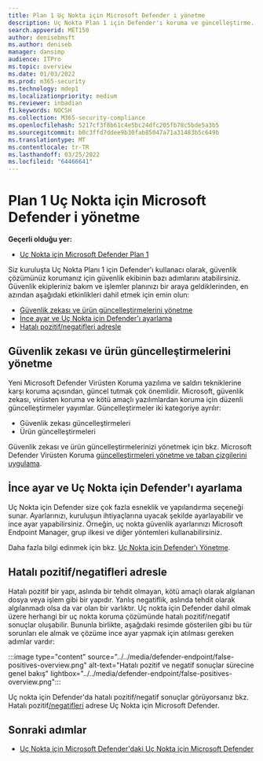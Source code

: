 ```yaml
---
title: Plan 1 Uç Nokta için Microsoft Defender i yönetme
description: Uç Nokta Plan 1 için Defender'ı koruma ve güncelleştirme. Ayarları yönetin, güncelleştirmeleri alın ve hatalı pozitif/negatif sonuçlardan haberdar olun.
search.appverid: MET150
author: denisebmsft
ms.author: deniseb
manager: dansimp
audience: ITPro
ms.topic: overview
ms.date: 01/03/2022
ms.prod: m365-security
ms.technology: mdep1
ms.localizationpriority: medium
ms.reviewer: inbadian
f1.keywords: NOCSH
ms.collection: M365-security-compliance
ms.openlocfilehash: 5217cf3f8b61c4e5bc24dfc205fb78c5bde5a3b5
ms.sourcegitcommit: b0c3ffd7ddee9b30fab85047a71a31483b5c649b
ms.translationtype: MT
ms.contentlocale: tr-TR
ms.lasthandoff: 03/25/2022
ms.locfileid: "64466641"
---
```

# <a name="manage-microsoft-defender-for-endpoint-plan-1"></a>Plan 1 Uç Nokta için Microsoft Defender i yönetme

**Geçerli olduğu yer:**
- [Uç Nokta için Microsoft Defender Plan 1](https://go.microsoft.com/fwlink/p/?linkid=2154037)

Siz kuruluşta Uç Nokta Planı 1 için Defender'ı kullanacı olarak, güvenlik çözümünüz korumanız için güvenlik ekibinin bazı adımlarını atabilirsiniz. Güvenlik ekipleriniz bakım ve işlemler planınızı bir araya geldiklerinden, en azından aşağıdaki etkinlikleri dahil etmek için emin olun:

- [Güvenlik zekası ve ürün güncelleştirmelerini yönetme](#manage-security-intelligence-and-product-updates)
- [İnce ayar ve Uç Nokta için Defender'ı ayarlama](#fine-tune-and-adjust-defender-for-endpoint)
- [Hatalı pozitif/negatifleri adresle](#address-false-positivesnegatives)

## <a name="manage-security-intelligence-and-product-updates"></a>Güvenlik zekası ve ürün güncelleştirmelerini yönetme

Yeni Microsoft Defender Virüsten Koruma yazılıma ve saldırı tekniklerine karşı koruma açısından, güncel tutmak çok önemlidir. Microsoft, güvenlik zekası, virüsten koruma ve kötü amaçlı yazılımlardan koruma için düzenli güncelleştirmeler yayımlar. Güncelleştirmeler iki kategoriye ayrılır: 

- Güvenlik zekası güncelleştirmeleri
- Ürün güncelleştirmeleri 

Güvenlik zekası ve ürün güncelleştirmelerinizi yönetmek için bkz. Microsoft Defender Virüsten Koruma [güncelleştirmeleri yönetme ve taban çizgilerini uygulama](manage-updates-baselines-microsoft-defender-antivirus.md).

## <a name="fine-tune-and-adjust-defender-for-endpoint"></a>İnce ayar ve Uç Nokta için Defender'ı ayarlama

Uç Nokta için Defender size çok fazla esneklik ve yapılandırma seçeneği sunar. Ayarlarınızı, kuruluşun ihtiyaçlarına uyacak şekilde ayarlayabilir ve ince ayar yapabilirsiniz. Örneğin, uç nokta güvenlik ayarlarınızı Microsoft Endpoint Manager, grup ilkesi ve diğer yöntemleri kullanabilirsiniz. 

Daha fazla bilgi edinmek için bkz. [Uç Nokta için Defender'ı Yönetme](manage-mde-post-migration.md).

## <a name="address-false-positivesnegatives"></a>Hatalı pozitif/negatifleri adresle

Hatalı pozitif bir yapı, aslında bir tehdit olmayan, kötü amaçlı olarak algılanan dosya veya işlem gibi bir yapıdır. Yanlış negatiflik, aslında tehdit olarak algılanmadı olsa da var olan bir varlıktır. Uç nokta için Defender dahil olmak üzere herhangi bir uç nokta koruma çözümünde hatalı pozitif/negatif sonuçlar oluşabilir. Bununla birlikte, aşağıdaki resimde gösterilen gibi bu tür sorunları ele almak ve çözüme ince ayar yapmak için atılması gereken adımlar vardır:

:::image type="content" source="../../media/defender-endpoint/false-positives-overview.png" alt-text="Hatalı pozitif ve negatif sonuçlar sürecine genel bakış" lightbox="../../media/defender-endpoint/false-positives-overview.png":::

Uç nokta için Defender'da hatalı pozitif/negatif sonuçlar görüyorsanız bkz. Hatalı pozitif[/negatifleri](defender-endpoint-false-positives-negatives.md) adrese Uç Nokta için Microsoft Defender.

## <a name="next-steps"></a>Sonraki adımlar

- [Uç Nokta için Microsoft Defender'daki Uç Nokta için Microsoft Defender](whats-new-in-microsoft-defender-endpoint.md)